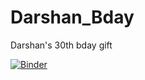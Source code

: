 # Darshan_Bday
Darshan's 30th bday gift

[![Binder](https://mybinder.org/badge_logo.svg)](https://mybinder.org/v2/gh/MarissaFernandes22/Darshan_Bday/master?urlpath=%2Fvoila%2Frender%2FITS_YOUR_BIRTHDAY.ipynb)
